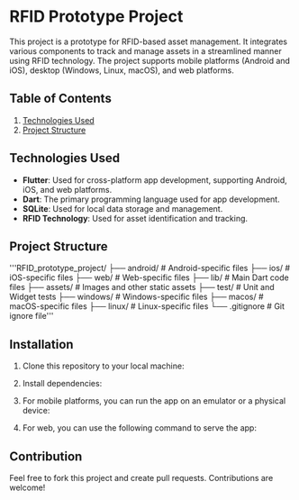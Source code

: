 # RFID Prototype Project

This project is a prototype for RFID-based asset management. It integrates various components to track and manage assets in a streamlined manner using RFID technology. The project supports mobile platforms (Android and iOS), desktop (Windows, Linux, macOS), and web platforms.

## Table of Contents
1. [Technologies Used](#technologies-used)
2. [Project Structure](#project-structure)

## Technologies Used
- **Flutter**: Used for cross-platform app development, supporting Android, iOS, and web platforms.
- **Dart**: The primary programming language used for app development.
- **SQLite**: Used for local data storage and management.
- **RFID Technology**: Used for asset identification and tracking.

## Project Structure
'''RFID_prototype_project/ ├── android/ # Android-specific files ├── ios/ # iOS-specific files ├── web/ # Web-specific files ├── lib/ # Main Dart code files ├── assets/ # Images and other static assets ├── test/ # Unit and Widget tests ├── windows/ # Windows-specific files ├── macos/ # macOS-specific files ├── linux/ # Linux-specific files └── .gitignore # Git ignore file'''


## Installation

1. Clone this repository to your local machine:


2. Install dependencies:


3. For mobile platforms, you can run the app on an emulator or a physical device:


4. For web, you can use the following command to serve the app:


## Contribution

Feel free to fork this project and create pull requests. Contributions are welcome!

